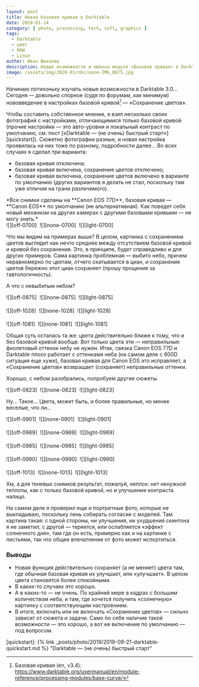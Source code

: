 ```yaml
---
layout: post
title: Новая базовая кривая в Darktable
date: 2020-01-14
category: [ photo, processing, tech, soft, graphics ]
tags:
  - Darktable
  - цвет
  - RAW
  - Linux
author: Иван Шихалев
description: Новые возможности и нюансы модуля «Базовая кривая» в Darktable 3.0
image: /assets/img/2020-01/nbc/none-IMG_0875.jpg
---
```

Начинаю потихоньку изучать новые возможности в Darktable 3.0... Сегодня — довольно спорное (судя по форумам,
как минимум) нововведение в настройках базовой кривой[^basecurve] — «Сохранение цветов».

Чтобы составить собственное мнение, я взял несколько своих фотографий с настройками, отличающимися только
базовой кривой (прочие настройки — это авто-уровни и локальный контраст по умолчанию, см. пост [«Darktable —
(не очень) быстрый старт»][quickstart]). Сюжетно фотографии разные, и новая настройка проявилась на них тоже
по разному, подробности далее... Во всех случаях я сделал три варианта:

* базовая кривая отключена;
* базовая кривая включена, сохранение цветов отключено;
* базовая кривая включена, сохранение цветов включено в варианте по умолчанию (других вариантов я делать
  не стал, поскольку там уже отличия на грани различимого).

<div class="note">
*Все снимки сделаны на **Canon EOS 77D**, базовая кривая — **Canon EOS** по умолчанию (не альтернативная). Как поведет
себя новый механизм на других камерах с другими базовыми кривыми — не могу знать.*
</div>

<div class="center-box" style="width: 640px; border: 0px;">
![][off-0700]  ![][none-0700]  ![][light-0700]
</div>

<!--more-->

Что мы видим на примерах выше? В целом, картинка с сохранением цветов выглядит как нечто среднее между отсутствием
базовой кривой и кривой без сохранения. Это, в принципе, будет справедливо и для других примеров. Сама картинка
проблемная — выбито небо, причем неравномерно по цветам, отчего скатывается в циан, и сохранение цветов бережно
этот циан сохраняет (прошу прощения за тавтологичность).

А что с невыбитым небом?

<div class="center-box" style="width: 640px; border: 0px;">
![][off-0875]  ![][none-0875]  ![][light-0875]
<p style="font-size: 6px"> </p>
![][off-1028]  ![][none-1028]  ![][light-1028]
<p style="font-size: 6px"> </p>
![][off-1081]  ![][none-1081]  ![][light-1081]
</div>

Общая суть осталась та же: цвета действительно ближе к тому, что и без базовой кривой вообще. Вот только цвета
эти — неправильные: фиолетовый оттенок небу не нужен. Итак, связка Canon EOS 77D и Darktable плохо работает
с оттенками неба (на самом деле с 600D ситуация еще хуже), базовая кривая для Canon EOS это исправляет,
а «Сохранение цветов» возвращает (сохраняет) неправильные оттенки.

Хорошо, с небом разобрались, попробуем другие сюжеты.

<div class="center-box" style="width: 640px; border: 0px;">
![][off-0823]  ![][none-0823]  ![][light-0823]
</div>

Ну... Такое... Цвета, может быть, и более правильные, но менее веселые, что ли...

<div class="center-box" style="width: 640px; border: 0px;">
![][off-0901]  ![][none-0901]  ![][light-0901]
<p style="font-size: 6px"> </p>
![][off-0969]  ![][none-0969]  ![][light-0969]
<p style="font-size: 6px"> </p>
![][off-0985]  ![][none-0985]  ![][light-0985]
<p style="font-size: 6px"> </p>
![][off-0990]  ![][none-0990]  ![][light-0990]
<p style="font-size: 6px"> </p>
![][off-1013]  ![][none-1013]  ![][light-1013]
</div>

Хм, а для теневых снимков результат, пожалуй, неплох: нет ненужной теплоты, как с только базовой кривой,
но и улучшение контраста налицо.

На самом деле я проверил еще и портретные фото, которые не выкладываю, поскольку лень собирать согласие
с моделей. Там картина такая: с одной стороны, ни улучшения, ни ухудшения скинтона я не заметил;
с другой — теряется, или ослабляется «эффект солнечного дня», там где он есть, примерно как и на картинке
с листьями, так что общее впечатление от фото может испортиться.

### Выводы

* Новая функция действительно сохраняет (а не меняет) цвета там, где обычная базовая кривая их улучшает,
  или «улучшает». В целом цвета становятся более спокойными.
* В каких-то случаях это хорошо.
* А в каких-то — не очень. По крайней мере в кадрах с большим количеством неба, и там, где хочется получить
  «солнечную» картинку с соответствующим настроением.
* В итоге, включать или не включать «Сохранение цветов» — сильно зависит от сюжета и задачи. Само по себе
  наличие такой возможности — это хорошо, а вот ее включение по умолчанию — под вопросом.

[^basecurve]: Базовая кривая (en, v3.4): <https://www.darktable.org/usermanual/en/module-reference/processing-modules/base-curve/>


[off-0700]: /assets/img/2020-01/nbc/off-IMG_0700.jpg
[none-0700]: /assets/img/2020-01/nbc/none-IMG_0700.jpg
[light-0700]: /assets/img/2020-01/nbc/light-IMG_0700.jpg
[off-0875]: /assets/img/2020-01/nbc/off-IMG_0875.jpg
[none-0875]: /assets/img/2020-01/nbc/none-IMG_0875.jpg
[light-0875]: /assets/img/2020-01/nbc/light-IMG_0875.jpg
[off-1028]: /assets/img/2020-01/nbc/off-IMG_1028.jpg
[none-1028]: /assets/img/2020-01/nbc/none-IMG_1028.jpg
[light-1028]: /assets/img/2020-01/nbc/light-IMG_1028.jpg
[off-1081]: /assets/img/2020-01/nbc/off-IMG_1081.jpg
[none-1081]: /assets/img/2020-01/nbc/none-IMG_1081.jpg
[light-1081]: /assets/img/2020-01/nbc/light-IMG_1081.jpg
[off-0823]: /assets/img/2020-01/nbc/off-IMG_0823.jpg
[none-0823]: /assets/img/2020-01/nbc/none-IMG_0823.jpg
[light-0823]: /assets/img/2020-01/nbc/light-IMG_0823.jpg

[off-0901]: /assets/img/2020-01/nbc/off-IMG_0901.jpg
[none-0901]: /assets/img/2020-01/nbc/none-IMG_0901.jpg
[light-0901]: /assets/img/2020-01/nbc/light-IMG_0901.jpg
[off-0969]: /assets/img/2020-01/nbc/off-IMG_0969.jpg
[none-0969]: /assets/img/2020-01/nbc/none-IMG_0969.jpg
[light-0969]: /assets/img/2020-01/nbc/light-IMG_0969.jpg
[off-0985]: /assets/img/2020-01/nbc/off-IMG_0985.jpg
[none-0985]: /assets/img/2020-01/nbc/none-IMG_0985.jpg
[light-0985]: /assets/img/2020-01/nbc/light-IMG_0985.jpg
[off-0990]: /assets/img/2020-01/nbc/off-IMG_0990.jpg
[none-0990]: /assets/img/2020-01/nbc/none-IMG_0990.jpg
[light-0990]: /assets/img/2020-01/nbc/light-IMG_0990.jpg
[off-1013]: /assets/img/2020-01/nbc/off-IMG_1013.jpg
[none-1013]: /assets/img/2020-01/nbc/none-IMG_1013.jpg
[light-1013]: /assets/img/2020-01/nbc/light-IMG_1013.jpg


[quickstart]: {% link _posts/photo/2019/2019-09-21-darktable-quickstart.md %} "Darktable — (не очень) быстрый старт"
